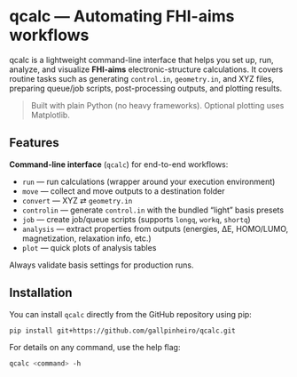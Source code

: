# qcalc — Automating FHI-aims workflows

qcalc is a lightweight command-line interface that helps you set up, run, analyze, and visualize **FHI-aims** electronic-structure calculations. It covers routine tasks such as generating `control.in`, `geometry.in`, and XYZ files, preparing queue/job scripts, post-processing outputs, and plotting results.

> Built with plain Python (no heavy frameworks). Optional plotting uses Matplotlib.

## Features

**Command-line interface** (`qcalc`) for end-to-end workflows:
  - `run` — run calculations (wrapper around your execution environment)
  - `move` — collect and move outputs to a destination folder
  - `convert` — XYZ ⇄ `geometry.in`
  - `controlin` — generate `control.in` with the bundled “light” basis presets
  - `job` — create job/queue scripts (supports `longq`, `workq`, `shortq`)
  - `analysis` — extract properties from outputs (energies, ΔE, HOMO/LUMO, magnetization, relaxation info, etc.)
  - `plot` — quick plots of analysis tables

Always validate basis settings for production runs.

## Installation

You can install `qcalc` directly from the GitHub repository using pip:

```bash
pip install git+https://github.com/gallpinheiro/qcalc.git
```

For details on any command, use the help flag:

```bash
qcalc <command> -h
```
